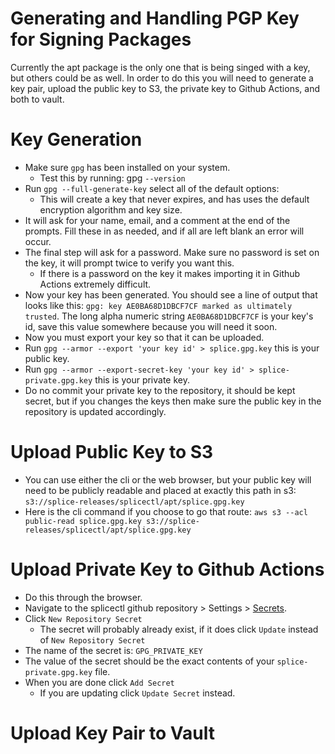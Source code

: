 # Generating and Handling PGP Key for Signing Packages

Currently the apt package is the only one that is being singed with a key, but others could be as well. In order to do this you will need to generate a key pair, upload the public key to S3, the private key to Github Actions, and both to vault.

# Key Generation

- Make sure `gpg` has been installed on your system.
  - Test this by running: gpg `--version`
- Run `gpg --full-generate-key` select all of the default options:
  - This will create a key that never expires, and has uses the default encryption algorithm and key size.
- It will ask for your name, email, and a comment at the end of the prompts. Fill these in as needed, and if all are left blank an error will occur.
- The final step will ask for a password. Make sure no password is set on the key, it will prompt twice to verify you want this. 
  - If there is a password on the key it makes importing it in Github Actions extremely difficult.
- Now your key has been generated. You should see a line of output that looks like this: `gpg: key AE0BA68D1DBCF7CF marked as ultimately trusted`. The long alpha numeric string `AE0BA68D1DBCF7CF` is your key's id, save this value somewhere because you will need it soon.
- Now you must export your key so that it can be uploaded.
- Run `gpg --armor --export 'your key id' > splice.gpg.key` this is your public key.
- Run `gpg --armor --export-secret-key 'your key id' > splice-private.gpg.key` this is your private key.
- Do no commit your private key to the repository, it should be kept secret, but if you changes the keys then make sure the public key in the repository is updated accordingly.

# Upload Public Key to S3

- You can use either the cli or the web browser, but your public key will need to be publicly readable and placed at exactly this path in s3: `s3://splice-releases/splicectl/apt/splice.gpg.key`
- Here is the cli command if you choose to go that route: `aws s3 --acl public-read splice.gpg.key s3://splice-releases/splicectl/apt/splice.gpg.key`

# Upload Private Key to Github Actions

- Do this through the browser.
- Navigate to the splicectl github repository > Settings > [Secrets](https://github.com/splicemachine/splicectl/settings/secrets/actions).
- Click `New Repository Secret`
  - The secret will probably already exist, if it does click `Update` instead of `New Repository Secret`
- The name of the secret is: `GPG_PRIVATE_KEY`
- The value of the secret should be the exact contents of your `splice-private.gpg.key` file.
- When you are done click `Add Secret`
  - If you are updating click `Update Secret` instead.

# Upload Key Pair to Vault


